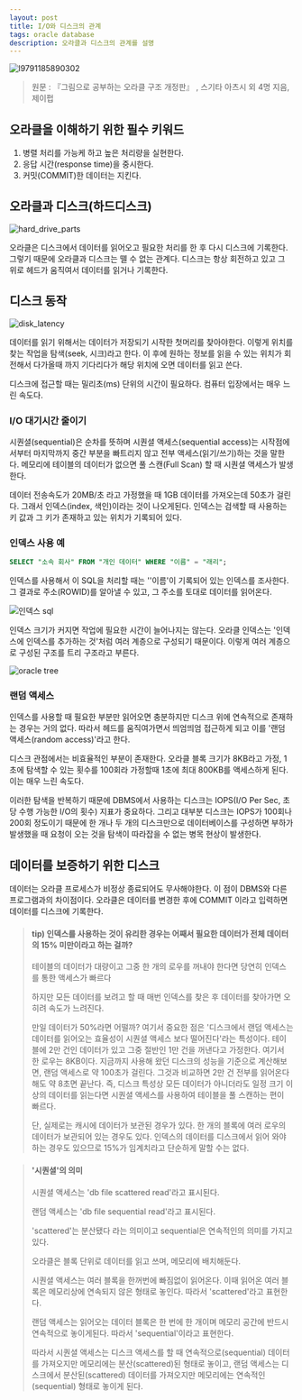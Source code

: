 ```yaml
---
layout: post
title: I/O와 디스크의 관계
tags: oracle database
description: 오라클과 디스크의 관계를 설명
---
```


![l9791185890302](https://user-images.githubusercontent.com/37204770/151164431-f00d8ce3-9fe8-4269-ade2-eb43cbc84240.jpg)

> 원문 : 『그림으로 공부하는 오라클 구조 개정판』 , 스기타 아츠시 외 4명 지음, 제이펍

## 오라클을 이해하기 위한 필수 키워드

1. 병렬 처리를 가능케 하고 높은 처리량을 실현한다.
2. 응답 시간(response time)을 중시한다.
3. 커밋(COMMIT)한 데이터는 지킨다.

## 오라클과 디스크(하드디스크)

![hard_drive_parts](https://user-images.githubusercontent.com/37204770/151204258-7e801784-1b07-4d2f-bcc5-91525770a19f.jpg)

오라클은 디스크에서 데이터를 읽어오고 필요한 처리를 한 후 다시 디스크에 기록한다. 그렇기 때문에 오라클과 디스크는 뗄 수 없는 관계다. 디스크는 항상 회전하고 있고 그 위로 헤드가 움직여서 데이터를 읽거나 기록한다.

## 디스크 동작

![disk_latency](https://user-images.githubusercontent.com/37204770/151204166-e58dd85e-6b0a-4818-8c73-f4231fa3e79e.jpg)

데이터를 읽기 위해서는 데이터가 저장되기 시작한 첫머리를 찾아야한다. 이렇게 위치를 찾는 작업을 탐색(seek, 시크)라고 한다. 이 후에 원하는 정보를 읽을 수 있는 위치가 회전해서 다가올때 까지 기다리다가 해당 위치에 오면 데이터를 읽고 쓴다.

디스크에 접근할 때는 밀리초(ms) 단위의 시간이 필요하다. 컴퓨터 입장에서는 매우 느린 속도다. 

### I/O 대기시간 줄이기

시퀀셜(sequential)은 순차를 뜻하며 시퀀셜 액세스(sequential access)는 시작점에서부터 마지막까지 중간 부분을 빠트리지 않고 전부 액세스(읽기/쓰기)하는 것을 말한다. 메모리에 테이블의 데이터가 없으면 풀 스캔(Full Scan) 할 때 시퀀셜 액세스가 발생한다.

데이터 전송속도가 20MB/초 라고 가정했을 때 1GB 데이터를 가져오는데 50초가 걸린다. 그래서 인덱스(index, 색인)이라는 것이 나오게된다. 인덱스는 검색할 때 사용하는 키 값과 그 키가 존재하고 있는 위치가 기록되어 있다.

### 인덱스 사용 예

```sql
SELECT "소속 회사" FROM "개인 데이터" WHERE "이름" = "래리";
```

인덱스를 사용해서 이 SQL을 처리할 때는 ''이름'이 기록되어 있는 인덱스를 조사한다. 그 결과로 주소(ROWID)를 알아낼 수 있고, 그 주소를 토대로 데이터를 읽어온다.

![인덱스 sql](https://user-images.githubusercontent.com/37204770/151204162-b193d893-1377-4a94-9a0c-ebb0566cea26.png)

인덱스 크기가 커지면 작업에 필요한 시간이 늘어나지는 않는다. 오라클 인덱스는 '인덱스에 인덱스를 추가하는 것'처럼 여러 계층으로 구성되기 때문이다. 이렇게 여러 계층으로 구성된 구조를 트리 구조라고 부른다.

![oracle tree](https://user-images.githubusercontent.com/37204770/151204151-a28d0d12-0988-4c01-b93f-6cf0c4eb0bea.jpg)

### 랜덤 액세스

인덱스를 사용할 때 필요한 부분만 읽어오면 충분하지만 디스크 위에 연속적으로 존재하는 경우는 거의 없다. 따라서 헤드를 움직여가면서 띄엄띄엄 접근하게 되고 이를 '랜덤 액세스(random access)'라고 한다.

디스크 관점에서는 비효율적인 부분이 존재한다. 오라클 블록 크기가 8KB라고 가정, 1초에 탐색할 수 있는 횟수를 100회라 가정할때 1초에 최대 800KB를 액세스하게 된다. 이는 매우 느린 속도다.

이러한 탐색을 반복하기 때문에 DBMS에서 사용하는 디스크는 IOPS(I/O Per Sec, 초당 수행 가능한 I/O의 횟수) 지표가 중요하다. 그리고 대부분 디스크는 IOPS가 100회나 200회 정도이기 때문에 한 개나 두 개의 디스크만으로 데이터베이스를 구성하면 부하가 발생했을 때 요청이 오는 것을 탐색이 따라잡을 수 없는 병목 현상이 발생한다.

## 데이터를 보증하기 위한 디스크

데이터는 오라클 프로세스가 비정상 종료되어도 무사해야한다. 이 점이 DBMS와 다른 프로그램과의 차이점이다. 오라클은 데이터를 변경한 후에 COMMIT 이라고 입력하면 데이터를 디스크에 기록한다.



> #### tip) 인덱스를 사용하는 것이 유리한 경우는 어째서 필요한 데이터가 전체 데이터의 15% 미만이라고 하는 걸까?
>
> 테이블의 데이터가 대량이고 그중 한 개의 로우를 꺼내야 한다면 당연히 인덱스를 통한 액세스가 빠르다
>
> 하지만 모든 데이터를 보려고 할 때 매번 인덱스를 찾은 후 데이터를 찾아가면 오히려 속도가 느려진다.
>
> 만일 데이터가 50%라면 어떨까? 여기서 중요한 점은 '디스크에서 랜덤 액세스는 데이터를 읽어오는 효율성이 시퀀셜 액세스 보다 떨어진다'라는 특성이다. 테이블에 2만 건인 데이터가 있고 그중 절반인 1만 건을 꺼낸다고 가정한다. 여기서 한 로우는 8KB이다. 지금까지 사용해 왔던 디스크의 성능을 기준으로 계산해보면, 랜덤 액세스로 약 100초가 걸린다. 그것과 비교하면 2만 건 전부를 읽어온다해도 약 8초면 끝난다. 즉, 디스크 특성상 모든 데이터가 아니더라도 일정 크기 이상의 데이터를 읽는다면 시퀀셜 액세스를 사용하여 테이블을 풀 스캔하는 편이 빠르다.
>
> 단, 실제로는 캐시에 데이터가 보관된 경우가 있다. 한 개의 블록에 여러 로우의 데이터가 보관되어 있는 경우도 있다. 인덱스의 데이터를 디스크에서 읽어 와야 하는 경우도 있으므로 15%가 임계치라고 단순하게 말할 수는 없다.

> #### '시퀀셜'의 의미
>
> 시퀀셜 액세스는 'db file scattered read'라고 표시된다.
>
> 랜덤 액세스는 'db file sequential read'라고 표시된다.
>
> 'scattered'는 분산됐다 라는 의미이고 sequential은 연속적인의 의미를 가지고있다.
>
> 오라클은 블록 단위로 데이터를 읽고 쓰며, 메모리에 배치해둔다.
>
> 시퀀셜 액세스는 여러 블록을 한꺼번에 빠짐없이 읽어온다. 이때 읽어온 여러 블록은 메모리상에 연속되지 않은 형태로 놓인다. 따라서 'scattered'라고 표현한다.
>
> 랜덤 액세스는 읽어오는 데이터 블록은 한 번에 한 개이며 메모리 공간에 반드시 연속적으로 놓이게된다. 따라서 'sequential'이라고 표현한다.
>
> 따라서 시퀀셜 액세스는 디스크 액세스를 할 때 연속적으로(sequential) 데이터를 가져오지만 메모리에는 분산(scattered)된 형태로 놓이고, 랜덤 액세스는 디스크에서 분산된(scattered) 데이터를 가져오지만 메모리에는 연속적인(sequential) 형태로 놓이게 된다.